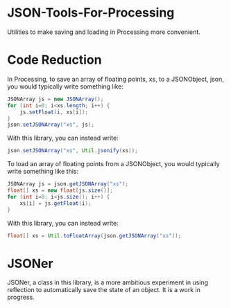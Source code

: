 # JSON-Tools-For-Processing
Utilities to make saving and loading in Processing more convenient.

# Code Reduction
In Processing, to save an array of floating points, xs, to a JSONObject, json, you would typically write something like:

```java
JSONArray js = new JSONArray();
for (int i=0; i<xs.length; i++) {
    js.setFloat(i, xs[i]);
}
json.setJSONArray("xs", js);
```

With this library, you can instead write:

```java
json.setJSONArray("xs", Util.jsonify(xs));
```

To load an array of floating points from a JSONObject, you would typically write something like this:

```java
JSONArray js = json.getJSONArray("xs");
float[] xs = new float[js.size()];
for (int i=0; i<js.size(); i++) {
    xs[i] = js.getFloat(i);
}
```

With this library, you can instead write:

```java
float[] xs = Util.toFloatArray(json.getJSONArray("xs"));
```

# JSONer
JSONer, a class in this library, is a more ambitious experiment in using reflection to automatically save the state of an object. It is a work in progress.
